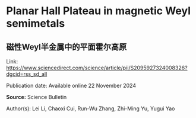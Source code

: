 # Planar Hall Plateau in magnetic Weyl semimetals

## 磁性Weyl半金属中的平面霍尔高原

Link: https://www.sciencedirect.com/science/article/pii/S2095927324008326?dgcid=rss_sd_all

<p>Publication date: Available online 22 November 2024</p><p><b>Source:</b> Science Bulletin</p><p>Author(s): Lei Li, Chaoxi Cui, Run-Wu Zhang, Zhi-Ming Yu, Yugui Yao</p>

